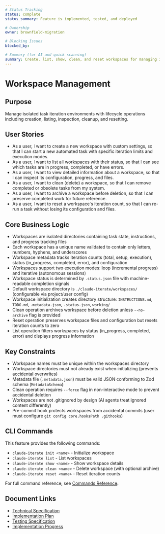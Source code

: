 ```yaml
---
# Status Tracking
status: complete
status_summary: Feature is implemented, tested, and deployed

# Ownership
owner: brownfield-migration

# Blocking Issues
blocked_by:

# Summary (for AI and quick scanning)
summary: Create, list, show, clean, and reset workspaces for managing isolated task iteration environments
---
```


# Workspace Management

## Purpose

Manage isolated task iteration environments with lifecycle operations including creation, listing, inspection, cleanup, and resetting.

## User Stories

- As a user, I want to create a new workspace with custom settings, so that I can start a new automated task with specific iteration limits and execution modes.
- As a user, I want to list all workspaces with their status, so that I can see which tasks are in progress, completed, or have errors.
- As a user, I want to view detailed information about a workspace, so that I can inspect its configuration, progress, and files.
- As a user, I want to clean (delete) a workspace, so that I can remove completed or obsolete tasks from my system.
- As a user, I want to archive a workspace before deletion, so that I can preserve completed work for future reference.
- As a user, I want to reset a workspace's iteration count, so that I can re-run a task without losing its configuration and files.

## Core Business Logic

- Workspaces are isolated directories containing task state, instructions, and progress tracking files
- Each workspace has a unique name validated to contain only letters, numbers, hyphens, and underscores
- Workspace metadata tracks iteration counts (total, setup, execution), status (in_progress, completed, error), and configuration
- Workspaces support two execution modes: loop (incremental progress) and iterative (autonomous sessions)
- Workspace status is determined by `.status.json` file with machine-readable completion signals
- Default workspace directory is `./claude-iterate/workspaces/` (configurable via project/user config)
- Workspace initialization creates directory structure: `INSTRUCTIONS.md`, `TODO.md`, `.metadata.json`, `.status.json`, `working/`
- Clean operation archives workspace before deletion unless `--no-archive` flag is provided
- Reset operation preserves workspace files and configuration but resets iteration counts to zero
- List operation filters workspaces by status (in_progress, completed, error) and displays progress information

## Key Constraints

- Workspace names must be unique within the workspaces directory
- Workspace directories must not already exist when initializing (prevents accidental overwrites)
- Metadata file (`.metadata.json`) must be valid JSON conforming to Zod schema (`MetadataSchema`)
- Clean operation requires `--force` flag in non-interactive mode to prevent accidental deletion
- Workspaces are not .gitignored by design (AI agents treat ignored content differently)
- Pre-commit hook protects workspaces from accidental commits (user must configure `git config core.hooksPath .githooks`)

## CLI Commands

This feature provides the following commands:

- `claude-iterate init <name>` - Initialize workspace
- `claude-iterate list` - List workspaces
- `claude-iterate show <name>` - Show workspace details
- `claude-iterate clean <name>` - Delete workspace (with optional archive)
- `claude-iterate reset <name>` - Reset iteration counts

For full command reference, see [Commands Reference](../../../README.md#commands-reference).

## Document Links

- [Technical Specification](./SPEC.md)
- [Implementation Plan](./PLAN.md)
- [Testing Specification](./TEST.md)
- [Implementation Progress](./TODO.md)
